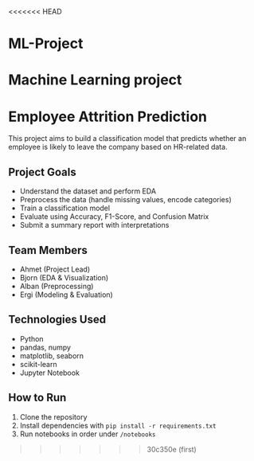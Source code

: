 <<<<<<< HEAD
# ML-Project
Machine Learning project
=======
# Employee Attrition Prediction

This project aims to build a classification model that predicts whether an employee is likely to leave the company based on HR-related data.

## Project Goals

- Understand the dataset and perform EDA
- Preprocess the data (handle missing values, encode categories)
- Train a classification model
- Evaluate using Accuracy, F1-Score, and Confusion Matrix
- Submit a summary report with interpretations

## Team Members

- Ahmet (Project Lead)
- Bjorn (EDA & Visualization)
- Alban (Preprocessing)
- Ergi (Modeling & Evaluation)

## Technologies Used

- Python
- pandas, numpy
- matplotlib, seaborn
- scikit-learn
- Jupyter Notebook

## How to Run

1. Clone the repository
2. Install dependencies with `pip install -r requirements.txt`
3. Run notebooks in order under `/notebooks`
>>>>>>> 30c350e (first)
